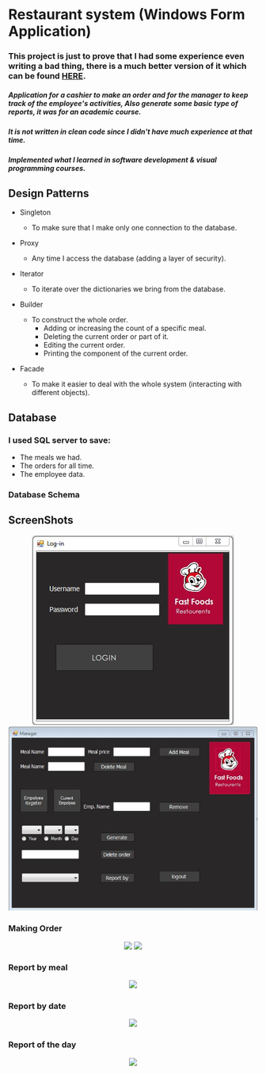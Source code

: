 # Restaurant system (Windows Form Application) #
### This project is just to prove that I had some experience even writing a bad thing, there is a much better version of it which can be found [HERE](https://github.com/Abdelrhman-Samir-99/Projects/tree/master/Food%20Diary). ###
##### Application for a cashier to make an order and for the manager to keep track of the employee's activities, Also generate some basic type of reports, it was for an academic course. #####
##### It is not written in clean code since I didn't have much experience at that time. #####
##### Implemented what I learned in software development & visual programming courses. #####

## Design Patterns ##
+ Singleton
    + To make sure that I make only one connection to the database.
+ Proxy
    + Any time I access the database (adding a layer of security).
+ Iterator
    + To iterate over the dictionaries we bring from the database. 
+ Builder
    + To construct the whole order.
        + Adding or increasing the count of a specific meal.
        + Deleting the current order or part of it.
        + Editing the current order.
        + Printing the component of the current order.

+ Facade
    + To make it easier to deal with the whole system (interacting with different objects).

## Database ##
### I used SQL server to save: ###
+ The meals we had.
+ The orders for all time.
+ The employee data.

### Database Schema ###



## ScreenShots ##

<p align="center" width="100%">
    <img src= "https://github.com/Abdelrhman-Samir-99/Projects/blob/master/Fast%20Food/ScreenShots/LogIn.jpg"> 
    <img src= "https://github.com/Abdelrhman-Samir-99/Projects/blob/master/Fast%20Food/ScreenShots/Manager.jpg"> 
</p>

### Making Order ###

<p align="center" width="100%">
    <img src= "https://user-images.githubusercontent.com/77211992/134443433-d42a6f96-8d43-4e41-9239-a9f2561a4107.png"> 
    <img src= "https://user-images.githubusercontent.com/77211992/134443450-177cfe69-f152-4d02-b0c8-fb0be0dbd38f.png"> 
</p>



### Report by meal ###

<p align="center" width="100%">
    <img src= "https://user-images.githubusercontent.com/77211992/134443461-764b7a83-3e89-4e6e-b3a1-1980891c6929.png"> 
</p>

### Report by date ###

<p align="center" width="100%">
    <img src= "https://user-images.githubusercontent.com/77211992/134443493-9147c52f-cb58-4e20-a1ee-4a7db4b193bb.png"> 
</p>

### Report of the day ###
<p align="center" width="100%">
    <img src= "https://user-images.githubusercontent.com/77211992/134443505-4f30b681-f904-4924-b2da-c8773109faba.png"> 
</p>
